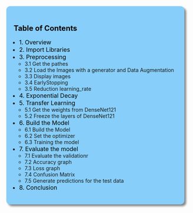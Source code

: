 <div style="background-color: #87CEFA; padding: 20px; margin: 10px; border-radius: 10px; box-shadow: 5px 5px 5px #888888;">
  <h1 style="color: #000; font-size: 20px;">Table of Contents</h1>
  <ul style="list-style-type: disc; padding-left: 0; font-size: 16px;">
    <li style="margin-left: 15px;"><a href="#section-1" style="color: #000; text-decoration: none;">1. Overview</a></li>
    <li style="margin-left: 15px;"><a href="#section-2" style="color: #000; text-decoration: none;">2. Import Libraries</a></li>
    <li style="margin-left: 15px;"><a href="#section-3" style="color: #000; text-decoration: none;">3. Preprocessing</a>
        <br> 
      <ul style="list-style-type: circle; padding-left: 15px; font-size: 14px;">
        <li>3.1 Get the pathes</li>
        <li>3.2 Load the Images with a generator and Data Augmentation</li>
        <li>3.3 Display images</li>
        <li>3.4 EarlyStopping</li>
        <li>3.5 Reduction learning_rate</li>
      </ul>
    </li>
      <li style="margin-left: 15px;"><a href="#section-1" style="color: #000; text-decoration: none;">4. Exponential Decay</a></li>
    <li style="margin-left: 15px;"><a href="#section-4" style="color: #000; text-decoration: none;">5. Transfer Learning</a>
      <ul style="list-style-type: circle; padding-left: 15px; font-size: 14px;">
        <li>5.1 Get the weights from DenseNet121</li>
        <li>5.2 Freeze the layers of DenseNet121</li>
      </ul>
    </li>
    <li style="margin-left: 15px;"><a href="#section-5" style="color: #000; text-decoration: none;">6. Build the Model</a>
      <ul style="list-style-type: circle; padding-left: 15px; font-size: 14px;">
        <li>6.1 Build the Model </li>
        <li>6.2 Set the optimizer</li>
        <li>6.3 Training the model </li>
      </ul>
    </li>
      <li style="margin-left: 15px;"><a href="#section-1" style="color: #000; text-decoration: none;">7. Evaluate the model</a>
      <ul style="list-style-type: circle; padding-left: 15px; font-size: 14px;">
        <li>7.1 Evaluate the validationr</li>
        <li>7.2 Accuracy graph</li>
        <li>7.3 Loss graph</li>
        <li>7.4 Confusion Matrix</li>
        <li>7.5 Generate predictions for the test data</li>    
      </ul>
      </li>
    <li style="margin-left: 15px;"><a href="#section-6" style="color: #000; text-decoration: none;">8. Conclusion</a></li>
  </ul>
</div>
